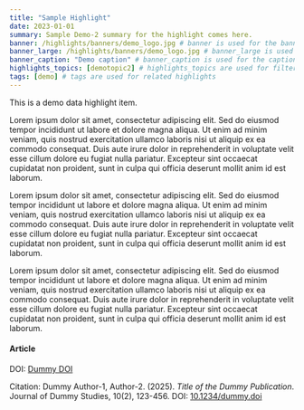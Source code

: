```yaml
---
title: "Sample Highlight"
date: 2023-01-01
summary: Sample Demo-2 summary for the highlight comes here.
banner: /highlights/banners/demo_logo.jpg # banner is used for the banner image
banner_large: /highlights/banners/demo_logo.jpg # banner_large is used for the large banner image
banner_caption: "Demo caption" # banner_caption is used for the caption of the banner image
highlights_topics: [demotopic2] # highlights_topics are used for filtering highlights
tags: [demo] # tags are used for related highlights
---
```


This is a demo data highlight item.

Lorem ipsum dolor sit amet, consectetur adipiscing elit. Sed do eiusmod tempor incididunt ut labore et dolore magna aliqua. Ut enim ad minim veniam, quis nostrud exercitation ullamco laboris nisi ut aliquip ex ea commodo consequat. Duis aute irure dolor in reprehenderit in voluptate velit esse cillum dolore eu fugiat nulla pariatur. Excepteur sint occaecat cupidatat non proident, sunt in culpa qui officia deserunt mollit anim id est laborum.

Lorem ipsum dolor sit amet, consectetur adipiscing elit. Sed do eiusmod tempor incididunt ut labore et dolore magna aliqua. Ut enim ad minim veniam, quis nostrud exercitation ullamco laboris nisi ut aliquip ex ea commodo consequat. Duis aute irure dolor in reprehenderit in voluptate velit esse cillum dolore eu fugiat nulla pariatur. Excepteur sint occaecat cupidatat non proident, sunt in culpa qui officia deserunt mollit anim id est laborum.

Lorem ipsum dolor sit amet, consectetur adipiscing elit. Sed do eiusmod tempor incididunt ut labore et dolore magna aliqua. Ut enim ad minim veniam, quis nostrud exercitation ullamco laboris nisi ut aliquip ex ea commodo consequat. Duis aute irure dolor in reprehenderit in voluptate velit esse cillum dolore eu fugiat nulla pariatur. Excepteur sint occaecat cupidatat non proident, sunt in culpa qui officia deserunt mollit anim id est laborum.

#### Article

DOI: [Dummy DOI](#)

Citation: Dummy Author-1, Author-2. (2025). *Title of the Dummy Publication*. Journal of Dummy Studies, 10(2), 123-456. DOI: [10.1234/dummy.doi](#)